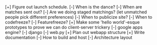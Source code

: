 [+] Figure out launch schedule.
    [-] When is the dance?
    [-] When are matches sent out?
    [-] Are we doing staged matchings? (let unmatched people pick different preferences)
    [-] When to publicize site?
    [-] When to codefreeze?
    [-] Featurefreeze?
[+] Make some 'hello world'-esque prototypes to prove we can do client-server trickery
    [-] google apps engine?
    [-] django
    [-] web.py
[+] Plan out webapp structure
[+] Write documentation
    [-] How to build and host
    [-] Architecture layout
